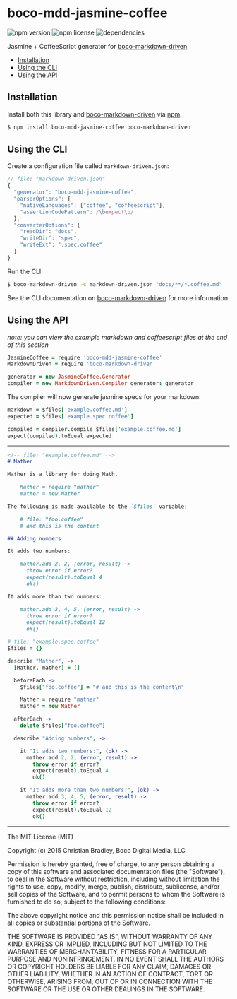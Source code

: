 
# boco-mdd-jasmine-coffee
![npm version](https://img.shields.io/npm/v/boco-mdd-jasmine-coffee.svg)
![npm license](https://img.shields.io/npm/l/boco-mdd-jasmine-coffee.svg)
![dependencies](https://david-dm.org/bocodigitalmedia/boco-mdd-jasmine-coffee.png)

Jasmine + CoffeeScript generator for [boco-markdown-driven].

* [Installation](#installation)
* [Using the CLI](#using-the-cli)
* [Using the API](#using-the-api)

## Installation

Install both this library and [boco-markdown-driven] via [npm]:

```sh
$ npm install boco-mdd-jasmine-coffee boco-markdown-driven
```

## Using the CLI

Create a configuration file called `markdown-driven.json`:

```js
// file: "markdown-driven.json"
{
  "generator": "boco-mdd-jasmine-coffee",
  "parserOptions": {
    "nativeLanguages": ["coffee", "coffeescript"],
    "assertionCodePattern": /\bexpect\b/
  },
  "converterOptions": {
    "readDir": "docs",
    "writeDir": "spec",
    "writeExt": ".spec.coffee"
  }
}
```

Run the CLI:

```sh
$ boco-markdown-driven -c markdown-driven.json "docs/**/*.coffee.md"
```

See the CLI documentation on [boco-markdown-driven] for more information.

## Using the API

_note: you can view the example markdown and coffeescript files at the end of this section_

```coffee
JasmineCoffee = require 'boco-mdd-jasmine-coffee'
MarkdownDriven = require 'boco-markdown-driven'

generator = new JasmineCoffee.Generator
compiler = new MarkdownDriven.Compiler generator: generator
```

The compiler will now generate jasmine specs for your markdown:

``` coffee
markdown = $files['example.coffee.md']
expected = $files['example.spec.coffee']

compiled = compiler.compile $files['example.coffee.md']
expect(compiled).toEqual expected
```

---

```markdown
<!-- file: "example.coffee.md" -->
# Mather

Mather is a library for doing Math.

    Mather = require "mather"
    mather = new Mather

The following is made available to the `$files` variable:

    # file: "foo.coffee"
    # and this is the content

## Adding numbers

It adds two numbers:

    mather.add 2, 2, (error, result) ->
      throw error if error?
      expect(result).toEqual 4
      ok()

It adds more than two numbers:

    mather.add 3, 4, 5, (error, result) ->
      throw error if error?
      expect(result).toEqual 12
      ok()
```

```coffee
# file: "example.spec.coffee"
$files = {}

describe "Mather", ->
  [Mather, mather] = []

  beforeEach ->
    $files["foo.coffee"] = "# and this is the content\n"

    Mather = require "mather"
    mather = new Mather

  afterEach ->
    delete $files["foo.coffee"]

  describe "Adding numbers", ->

    it "It adds two numbers:", (ok) ->
      mather.add 2, 2, (error, result) ->
        throw error if error?
        expect(result).toEqual 4
        ok()

    it "It adds more than two numbers:", (ok) ->
      mather.add 3, 4, 5, (error, result) ->
        throw error if error?
        expect(result).toEqual 12
        ok()
```

[boco-markdown-driven]: https://github.com/bocodigitalmedia/boco-markdown-driven
[npm]: https://npmjs.org

--------------------------------------------------------------------------------

The MIT License (MIT)

Copyright (c) 2015 Christian Bradley, Boco Digital Media, LLC

Permission is hereby granted, free of charge, to any person obtaining a copy
of this software and associated documentation files (the "Software"), to deal
in the Software without restriction, including without limitation the rights
to use, copy, modify, merge, publish, distribute, sublicense, and/or sell
copies of the Software, and to permit persons to whom the Software is
furnished to do so, subject to the following conditions:

The above copyright notice and this permission notice shall be included in all
copies or substantial portions of the Software.

THE SOFTWARE IS PROVIDED "AS IS", WITHOUT WARRANTY OF ANY KIND, EXPRESS OR
IMPLIED, INCLUDING BUT NOT LIMITED TO THE WARRANTIES OF MERCHANTABILITY,
FITNESS FOR A PARTICULAR PURPOSE AND NONINFRINGEMENT. IN NO EVENT SHALL THE
AUTHORS OR COPYRIGHT HOLDERS BE LIABLE FOR ANY CLAIM, DAMAGES OR OTHER
LIABILITY, WHETHER IN AN ACTION OF CONTRACT, TORT OR OTHERWISE, ARISING FROM,
OUT OF OR IN CONNECTION WITH THE SOFTWARE OR THE USE OR OTHER DEALINGS IN THE
SOFTWARE.
